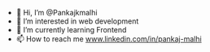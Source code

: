 - 👋 Hi, I’m @Pankajkmalhi
- 👀 I’m interested in web development
- 🌱 I’m currently learning Frontend
- 📫 How to reach me www.linkedin.com/in/pankaj-malhi

<!---
Pankajkmalhi/Pankajkmalhi is a ✨ special ✨ repository because its `README.md` (this file) appears on your GitHub profile.
You can click the Preview link to take a look at your changes.
--->
